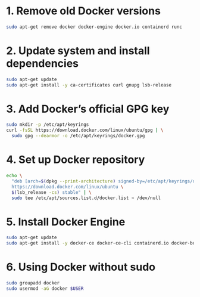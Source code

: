 # 1. Remove old Docker versions
```bash
sudo apt-get remove docker docker-engine docker.io containerd runc
```
# 2. Update system and install dependencies
```bash
sudo apt-get update
sudo apt-get install -y ca-certificates curl gnupg lsb-release
```
# 3. Add Docker’s official GPG key
```bash
sudo mkdir -p /etc/apt/keyrings
curl -fsSL https://download.docker.com/linux/ubuntu/gpg | \
  sudo gpg --dearmor -o /etc/apt/keyrings/docker.gpg
```
# 4. Set up Docker repository
```bash
echo \
  "deb [arch=$(dpkg --print-architecture) signed-by=/etc/apt/keyrings/docker.gpg] \
  https://download.docker.com/linux/ubuntu \
  $(lsb_release -cs) stable" | \
  sudo tee /etc/apt/sources.list.d/docker.list > /dev/null
```
# 5. Install Docker Engine
```bash
sudo apt-get update
sudo apt-get install -y docker-ce docker-ce-cli containerd.io docker-buildx-plugin docker-compose-plugin
```
# 6. Using Docker without sudo
```bash
sudo groupadd docker
sudo usermod -aG docker $USER
```

